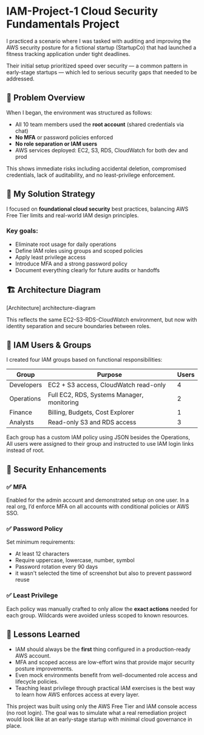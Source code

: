 # IAM-Project-1 Cloud Security Fundamentals Project
I practiced a scenario where  I was tasked with auditing and improving the AWS security posture for a fictional startup (StartupCo) that had launched a fitness tracking application under tight deadlines.

Their initial setup prioritized speed over security — a common pattern in early-stage startups — which led to serious security gaps that needed to be addressed.

## 🧠 Problem Overview

When I began, the environment was structured as follows:

- All 10 team members used the **root account** (shared credentials via chat)
- **No MFA** or password policies enforced
- **No role separation or IAM users**
- AWS services deployed: EC2, S3, RDS, CloudWatch for both dev and prod

This shows immediate risks including accidental deletion, compromised credentials, lack of auditability, and no least-privilege enforcement.

## 🔧 My Solution Strategy

I focused on **foundational cloud security** best practices, balancing AWS Free Tier limits and real-world IAM design principles.

### Key goals:
- Eliminate root usage for daily operations
- Define IAM roles using groups and scoped policies
- Apply least privilege access
- Introduce MFA and a strong password policy
- Document everything clearly for future audits or handoffs
## 🏗️ Architecture Diagram

[Architecture] architecture-diagram

This reflects the same EC2-S3-RDS-CloudWatch environment, but now with identity separation and secure boundaries between roles.

## 👥 IAM Users & Groups

I created four IAM groups based on functional responsibilities:

| Group        | Purpose                                      | Users |
|--------------|----------------------------------------------|-------|
| Developers   | EC2 + S3 access, CloudWatch read-only        | 4     |
| Operations   | Full EC2, RDS, Systems Manager, monitoring   | 2     |
| Finance      | Billing, Budgets, Cost Explorer              | 1     |
| Analysts     | Read-only S3 and RDS access                  | 3     |

Each group has a custom IAM policy using JSON besides the Operations, All users were assigned to their group and instructed to use IAM login links instead of root.

## 🔐 Security Enhancements

### ✅ MFA
Enabled for the admin account and demonstrated setup on one user. In a real org, I’d enforce MFA on all accounts with conditional policies or AWS SSO.

### ✅ Password Policy
Set minimum requirements:
- At least 12 characters
- Require uppercase, lowercase, number, symbol
- Password rotation every 90 days
- it wasn't selected the time of screenshot but also to prevent password reuse

### ✅ Least Privilege
Each policy was manually crafted to only allow the **exact actions** needed for each group. Wildcards were avoided unless scoped to known resources.

## 📌 Lessons Learned

- IAM should always be the **first** thing configured in a production-ready AWS account.
- MFA and scoped access are low-effort wins that provide major security posture improvements.
- Even mock environments benefit from well-documented role access and lifecycle policies.
- Teaching least privilege through practical IAM exercises is the best way to learn how AWS enforces access at every layer.

This project was built using only the AWS Free Tier and IAM console access (no root login). The goal was to simulate what a real remediation project would look like at an early-stage startup with minimal cloud governance in place.
